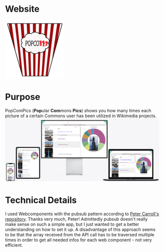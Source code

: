 # Website
[![Favicon](img/android-chrome-192x192.png)](https://rene78.github.io/PopComPics/)

# Purpose
PopComPics (**Pop**ular **Com**mons **Pics**) shows you how many times each picture of a certain Commons user has been utilized in Wikimedia projects.
![Picture of App][screenshot]

[screenshot]: img/mockup.png "Picture of the App"

# Technical Details
I used Webcomponents with the pubsub pattern according to [Peter Carroll's repository](https://github.com/petercz1/todo_no_frameworks). Thanks very much, Peter! Admittedly pubsub doesn't really make sense on such a simple app, but I just wanted to get a better understanding on how to set it up. A disadvantage of this approach seems to be that the array received from the API call has to be traversed multiple times in order to get all needed infos for each web component - not very efficient.